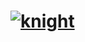 # [![knight](https://github.com/justadirck/angular/actions/workflows/knight.yml/badge.svg)](https://github.com/justadirck/angular/actions/workflows/knight.yml)
